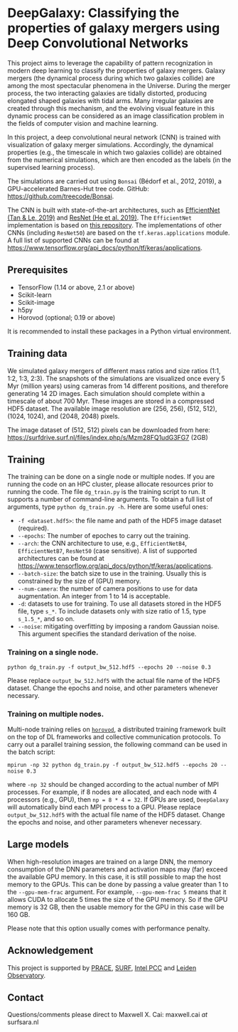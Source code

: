 # DeepGalaxy: Classifying the properties of galaxy mergers using Deep Convolutional Networks

This project aims to leverage the capability of pattern recognization in modern deep learning to classify the properties of galaxy mergers. Galaxy mergers (the dynamical process during which two galaxies collide) are among the most spectacular phenomena in the Universe. During the merger process, the two interacting galaxies are tidally distorted, producing elongated shaped galaxies with tidal arms. Many irregular galaxies are created through this mechanism, and the evolving visual feature in this dynamic process can be considered as an image classification problem in the fields of computer vision and machine learning.

In this project, a deep convolutional neural network (CNN) is trained with visualization of galaxy merger simulations. Accordingly, the dynamical properties (e.g., the timescale in which two galaxies collide) are obtained from the numerical simulations, which are then encoded as the labels (in the supervised learning process). 

The simulations are carried out using `Bonsai` (Bédorf et al., 2012, 2019), a GPU-accelerated Barnes-Hut tree code. GitHub: https://github.com/treecode/Bonsai. 

The CNN is built with state-of-the-art architectures, such as [EfficientNet (Tan & Le, 2019)](https://arxiv.org/abs/1905.11946) and [ResNet (He et al. 2019)](https://arxiv.org/abs/1512.03385). The `EfficientNet` implementation is based on [this repository](https://github.com/qubvel/efficientnet). The implementations of other CNNs (including `ResNet50`) are based on the `tf.keras.applications` module. A full list of supported CNNs can be found at https://www.tensorflow.org/api_docs/python/tf/keras/applications.



## Prerequisites
- TensorFlow (1.14 or above, 2.1 or above)
- Scikit-learn
- Scikit-image
- h5py
- Horovod (optional; 0.19 or above)

It is recommended to install these packages in a Python virtual environment.

## Training data
We simulated galaxy mergers of different mass ratios and size ratios (1:1, 1:2, 1:3, 2:3). The snapshots of the simulations are visualized once every 5 Myr (million years) using cameras from 14 different positions, and therefore generating 14 2D images. Each simulation should complete within a timescale of about 700 Myr. These images are stored in a compressed HDF5 dataset. The available image resolution are (256, 256), (512, 512), (1024, 1024), and (2048, 2048) pixels. 

The image dataset of (512, 512) pixels can be downloaded from here: https://surfdrive.surf.nl/files/index.php/s/Mzm28FQ1udG3FG7 (2GB)


## Training

The training can be done on a single node or multiple nodes. If you are running the code on an HPC cluster, please allocate resources prior to running the code. The file `dg_train.py` is the training script to run. It supports a number of command-line arguments. To obtain a full list of arguments, type `python dg_train.py -h`. Here are some useful ones:

- `-f <dataset.hdf5>`: the file name and path of the HDF5 image dataset (required).
- `--epochs`: The number of epoches to carry out the training. 
- `--arch`: the CNN architecture to use, e.g., `EfficientNetB4`, `EfficientNetB7`, `ResNet50` (case sensitive). A list of supported architectures can be found at https://www.tensorflow.org/api_docs/python/tf/keras/applications.
- `--batch-size`: the batch size to use in the training. Usually this is constrained by the size of (GPU) memory.
- `--num-camera`: the number of camera positions to use for data augmentation. An integer from 1 to 14 is acceptable.
- `-d`: datasets to use for training. To use all datasets stored in the HDF5 file, type `s_*`. To include datasets only with size ratio of 1.5, type `s_1.5_*`, and so on.
- `--noise`: mitigating overfitting by imposing a random Gaussian noise. This argument specifies the standard derivation of the noise. 


### Training on a single node.

```
python dg_train.py -f output_bw_512.hdf5 --epochs 20 --noise 0.3
```
Please replace `output_bw_512.hdf5` with the actual file name of the HDF5 dataset. Change the epochs and noise, and other parameters whenever necessary.

### Training on multiple nodes.

Multi-node training relies on [`horovod`](https://github.com/horovod/horovod), a distributed training framework built on the top of DL frameworks and collective communication protocols. To carry out a parallel training session, the following command can be used in the batch script:

```
mpirun -np 32 python dg_train.py -f output_bw_512.hdf5 --epochs 20 --noise 0.3
```
where `-np 32` should be changed according to the actual number of MPI processes. For example, if 8 nodes are allocated, and each node with 4 processors (e.g., GPU), then `np = 8 * 4 = 32`. If GPUs are used, `DeepGalaxy` will automatically bind each MPI process to a GPU.  Please replace `output_bw_512.hdf5` with the actual file name of the HDF5 dataset. Change the epochs and noise, and other parameters whenever necessary.

## Large models
When high-resolution images are trained on a large DNN, the memory consumption of the DNN parameters and activation maps may (far) exceed the available GPU memory. In this case, it is still possible to map the host memory to the GPUs. This can be done by passing a value greater than 1 to the `--gpu-mem-frac` argument. For example, `--gpu-mem-frac 5` means that it allows CUDA to allocate 5 times the size of the GPU memory. So if the GPU memory is 32 GB, then the usable memory for the GPU in this case will be 160 GB.

Please note that this option usually comes with performance penalty. 

## Acknowledgement
This project is supported by [PRACE](https://prace-ri.eu/), [SURF](https://www.surf.nl/en), [Intel PCC](https://software.intel.com/content/www/us/en/develop/topics/parallel-computing-centers.html) and [Leiden Observatory](https://www.universiteitleiden.nl/en/science/astronomy).

## Contact
Questions/comments please direct to Maxwell X. Cai: maxwell.cai _at_ surfsara.nl

